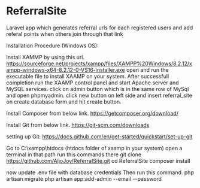 # ReferralSite
Laravel app which generates referral urls for each registered users and add referal points when others join through that link

Installation Procedure (Windows OS):

Install XAMMP by using this url.
https://sourceforge.net/projects/xampp/files/XAMPP%20Windows/8.2.12/xampp-windows-x64-8.2.12-0-VS16-installer.exe
open and run the executable file to install XAAMP on your system.
After successfull completion run the XAAMP control panel and start Apache server and MySQL services.
click on admin button which is in the same row of MySql and open phpmyadmin. click new button on left side and insert referral_site on create database form and hit create button. 

Install Composer from below link.
https://getcomposer.org/download/

Install Git from below link.
https://git-scm.com/downloads

setting up Git:
https://docs.github.com/en/get-started/quickstart/set-up-git

Go to C:\xampp\htdocs (htdocs folder of xaamp in your system)
open a terminal in that path
run this commands there
git clone https://github.com/AljoJoy/ReferralSite.git
cd ReferralSite
composer install

now update .env file with database credentials
Then run this command.
php artisan migrate
php artisan app:add-admin --email --password